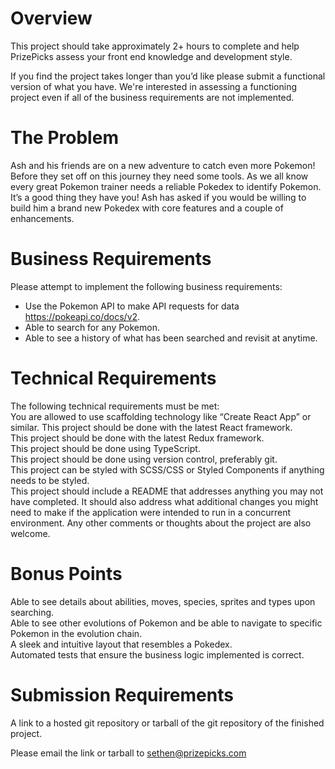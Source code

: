# Overview
This project should take approximately 2+ hours to complete and help PrizePicks assess your front end knowledge and development style.

If you find the project takes longer than you’d like please submit a functional version of what you have. We're interested in assessing a functioning project even if all of the business requirements are not implemented.



# The Problem
Ash and his friends are on a new adventure to catch even more Pokemon! Before they set off on this journey they need some tools. As we all know every great Pokemon trainer needs a reliable Pokedex to identify Pokemon. It’s a good thing they have you! Ash has asked if you would be willing to build him a brand new Pokedex with core features and a couple of enhancements.

# Business Requirements
Please attempt to implement the following business requirements:

* Use the Pokemon API to make API requests for data https://pokeapi.co/docs/v2.
* Able to search for any Pokemon.
* Able to see a history of what has been searched and revisit at anytime.
# Technical Requirements
The following technical requirements must be met:  
You are allowed to use scaffolding technology like “Create React App” or similar. 
This project should be done with the latest React framework.    
This project should be done with the latest Redux framework.  
This project should be done using TypeScript.  
This project should be done using version control, preferably git.  
This project can be styled with SCSS/CSS or Styled Components if anything needs to be styled.  
This project should include a README that addresses anything you may not have completed. It should also address what additional changes you might need to make if the application were intended to run in a concurrent environment. Any other comments or thoughts about the project are also welcome.  
# Bonus Points
Able to see details about abilities, moves, species, sprites and types upon searching.  
Able to see other evolutions of Pokemon and be able to navigate to specific Pokemon in the evolution chain.  
A sleek and intuitive layout that resembles a Pokedex.  
Automated tests that ensure the business logic implemented is correct.
# Submission Requirements
A link to a hosted git repository or tarball of the git repository of the finished project.  

Please email the link or tarball to sethen@prizepicks.com